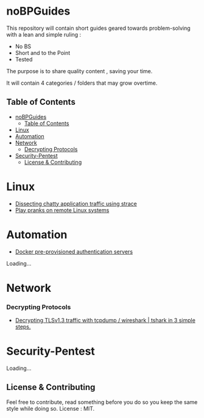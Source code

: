 # noBPGuides

This repository will contain short guides geared towards problem-solving with a lean and simple ruling : 
* No BS
* Short and to the Point 
* Tested 

The purpose is to share quality content , saving your time.

It will contain 4 categories / folders that may grow overtime.

## Table of Contents
- [noBPGuides](#nobpguides)
  - [Table of Contents](#table-of-contents)
- [Linux](#linux)
- [Automation](#automation)
- [Network](#network)
    - [Decrypting Protocols](#decrypting-protocols)
- [Security-Pentest](#security-pentest)
  - [License \& Contributing](#license--contributing)

# Linux

*   [Dissecting chatty application traffic using strace ](Linux/Dissecting-chatty-application-traffic-using-strace.md)
*   [Play pranks on remote Linux systems](Linux/pranks-on-linux.md)

# Automation
*   [Docker pre-provisioned authentication servers](Automation/docker-authentication-servers/README.md)

Loading...

# Network

### Decrypting Protocols
*   [Decrypting TLSv1.3 traffic with tcpdump / wireshark | tshark in 3 simple steps.](Network/decrypt-tls-traffic.md)


# Security-Pentest

Loading...

## License & Contributing
Feel free to contribute, read something before you do so you keep the same style while doing so. License : MIT.

[def]: #Security-Pentest

